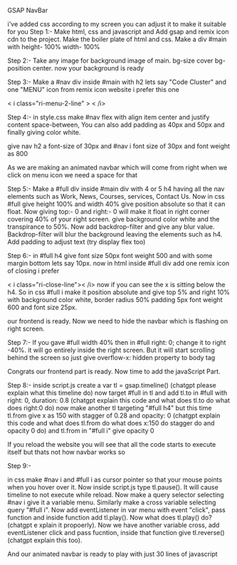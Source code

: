 GSAP NavBar

i've added css according to my screen you can adjust it to make it suitable for you
Step 1:- 
Make html, css and javascript and Add gsap and remix icon cdn to the project. Make the boiler plate of html and css. Make a div #main with height- 100% width- 100% 

Step 2:- 
Take any image for background image of main. bg-size cover bg-position center. now your background is ready

Step 3:- 
Make a #nav div inside #main with h2 lets say "Code Cluster" and one "MENU" icon from remix icon website i prefer this one 

< i class="ri-menu-2-line" > < /i>

Step 4:- 
in style.css make #nav flex with align item center and justify content space-between, You can also add padding as 40px and 50px and finally giving color white.

give nav h2 a font-size of 30px and #nav i font size of 30px and font weight as 800


As we are making an animated navbar which will come from right when we click on menu icon we need a space for that

Step 5:-
Make a #full div inside #main div with 4 or 5 h4 having all the nav elements such as Work, News, Courses, services, Contact Us. Now in css #full give  height 100% and width 40% give position absolute so that it can float. Now giving top:- 0 and right:- 0 will make it float in right corner covering 40% of your right screen. give background color white and the transpirance to 50%. Now add backdrop-filter and give any blur value. Backdrop-filter will blur the background leaving the elements such as h4. Add padding to adjust text (try display flex too)

Step 6:- 
in #full h4 give font size 50px font weight 500 and with some margin bottom lets say 10px. now in html inside #full div add one remix icon of closing i prefer 

< i class="ri-close-line">< /i>
now if you can see the x is sitting below the h4. So in css #full i make it position absolute and give top 5% and right 10% with background color white, border radius 50% padding 5px font weight 600 and font size 25px.

our frontend is ready. Now we need to hide the navbar which is flashing on right screen. 


Step 7:- If you gave #full width 40% then in #full right: 0; change it to right -40%. it will go entirely inside the right screen. But it will start scrolling behind the screen so just give overflow-x: hidden property to body tag

Congrats our frontend part is ready. Now time to add the javaScript Part.


Step 8:- 
inside script.js create a var tl = gsap.timeline() (chatgpt please explain what this timeline do)
now target #full in tl and add tl.to in #full with right: 0, duration: 0.8 (chatgpt explain this code and what does tl.to do what does right:0 do)
now make another tl targeting "#full h4" but this time tl.from give x as 150 with stagger of 0.28 and opacity: 0 (chatgpt explain this code and what does tl.from do what does x:150 do stagger do and opacity 0 do)
and tl.from in "#full i" give opacity 0

If you reload the website you will see that all the code starts to execute itself but thats not how navbar works so 

Step 9:- 

in css make #nav i and #full i as cursor pointer so that your mouse points when you hover over it. Now inside script.js type tl.pause(). It will cause timeline to not execute while reload. Now make a query selector selecting #nav i give it a variable menu. Similarly make a cross variable selecting query "#full i". Now add eventListener in var menu with event "click", pass function and inside function add tl.play(). Now what does tl.play() do? (chatgpt e xplain it propoerly). Now we have another variable cross, add eventListener click and pass fucntion, inside that function give tl.reverse() (chatgpt explain this too).

And our animated navbar is ready to play with just 30 lines of javascript